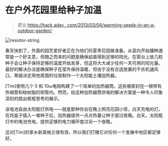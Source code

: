 # 在户外花园里给种子加温

> 原文:[https://hack aday . com/2013/03/04/warming-seeds-in-an-a-outdoor-garden/](https://hackaday.com/2013/03/04/warming-seeds-in-an-outdoor-garden/)

![resistor-string](../Images/d9279591e0a806fea4d89e10384e8d30.png)

春天快到了，外面的园艺爱好者正在为他们的夏季花园做准备。从室内开始播种通常是一个好主意，但随之而来的问题是确保幼苗得到足够的阳光。在窗台上放几粒种子会让种子保持足够的温度开始发芽，但这将大大减少任何一天可用的阳光量。最好的解决办法是确保种子在室外保持温暖，但由于没有合适放置的干衣机通风口，蒂姆决定用他周围的垃圾制作一个太阳能土壤加热器。

[Tim]使用几个 5 和 10ω电阻构建了一个简单的加热器筒。这些被密封在一根带有热缩管和硅树脂的铜管内。然而，给这种加热器筒供电的解决方案是一种令人印象深刻的跳出框框思考的展示。

该电池盒由太阳能灯供电——就是那种你会在晚上照亮花园小径，白天充电的灯。在将盒子插入一堆种子后，加热器提供一点点热量让种子度过夜晚。白天，太阳能灯中的电池充电，提供足够的电力循环度过另一个夜晚。

这对[Tim]的家乡新英格兰很有效，所以我们打赌它对任何一个发展中地区都足够好。